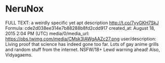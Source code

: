 # NeruNox

FULL TEXT: a weirdly specific yet apt description http://t.co/7yyGKH7SkJ
Formula: cde2d038ee314e7b88288b8fd2cdd917
created_at: August 18, 2015 2:04 PM (UTC)
media/0/media_url: https://pbs.twimg.com/media/CMsk3IAWgAAZc27.png
user/description: Living proof that science has indeed gone too far. Lots of gay anime grills and random stuff from the internet. NSFW/18+ Lewd warning ahead!  Also, Vidyagaems.
